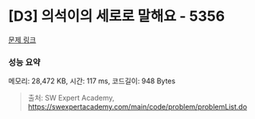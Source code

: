 # [D3] 의석이의 세로로 말해요 - 5356 

[문제 링크](https://swexpertacademy.com/main/code/problem/problemDetail.do?contestProbId=AWVWgkP6sQ0DFAUO) 

### 성능 요약

메모리: 28,472 KB, 시간: 117 ms, 코드길이: 948 Bytes



> 출처: SW Expert Academy, https://swexpertacademy.com/main/code/problem/problemList.do